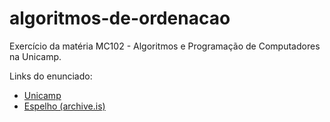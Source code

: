 # algoritmos-de-ordenacao
Exercício da matéria MC102 - Algoritmos e Programação de Computadores na Unicamp.

Links do enunciado:
- [Unicamp](http://ic.unicamp.br/~mc102/labs/roteiro-lab10.html)
- [Espelho (archive.is)](https://archive.fo/ZFeSQ)
